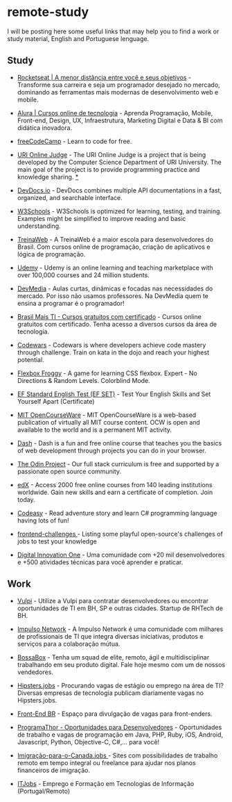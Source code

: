 # remote-study

I will be posting here some useful links that may help you to find a work or study material, English and Portuguese lenguage.

## Study

- <a href="https://rocketseat.com.br/">Rocketseat | A menor distância entre você e seus objetivos</a> - Transforme sua carreira e seja um programador desejado no mercado, dominando as ferramentas mais modernas de desenvolvimento web e mobile.

- <a href="https://www.alura.com.br/">Alura | Cursos online de tecnologia</a> - Aprenda Programação, Mobile, Front-end, Design, UX, Infraestrutura, Marketing Digital e Data & BI com didática inovadora.

- <a href="https://www.freecodecamp.org/">freeCodeCamp</a> - Learn to code for free.

- <a href="https://www.urionlinejudge.com.br">URI Online Judge</a> - The URI Online Judge is a project that is being developed by the Computer Science Department of URI University. The main goal of the project is to provide programming practice and knowledge sharing. <a href="https://github.com/edn9/uri">\*</a>

- <a href="https://devdocs.io/">DevDocs.io</a> - DevDocs combines multiple API documentations in a fast, organized, and searchable interface.

- <a href="https://www.w3schools.com/">W3Schools</a> - W3Schools is optimized for learning, testing, and training. Examples might be simplified to improve reading and basic understanding.

- <a href="https://www.treinaweb.com.br/">TreinaWeb</a> - A TreinaWeb é a maior escola para desenvolvedores do Brasil. Com cursos online de programação, criação de aplicativos e lógica de programação.

- <a href="https://www.udemy.com/">Udemy</a> - Udemy is an online learning and teaching marketplace with over 100,000 courses and 24 million students.

- <a href="https://www.devmedia.com.br/">DevMedia</a> - Aulas curtas, dinâmicas e focadas nas necessidades do mercado. Por isso não usamos professores. Na DevMedia quem te ensina a programar é o programador!

- <a href="http://www.brasilmaisti.com.br/index.php/pt-br/">Brasil Mais TI - Cursos gratuitos com certificado</a> - Cursos online gratuitos com certificado. Tenha acesso a diversos cursos da área de tecnologia.

- <a href="https://www.codewars.com/">Codewars</a> - Codewars is where developers achieve code mastery through challenge. Train on kata in the dojo and reach your highest potential.

- <a href="https://flexboxfroggy.com/">Flexbox Froggy</a> - A game for learning CSS flexbox. Expert - No Directions & Random Levels. Colorblind Mode.

- <a href="https://www.efset.org/">EF Standard English Test (EF SET)</a> - Test Your English Skills and Set Yourself Apart (Certificate)

- <a href="https://ocw.mit.edu/index.htm">MIT OpenCourseWare</a> - MIT OpenCourseWare is a web-based publication of virtually all MIT course content. OCW is open and available to the world and is a permanent MIT activity.

- <a href="https://dash.generalassemb.ly/">Dash</a> - Dash is a fun and free online course that teaches you the basics of web development through projects you can do in your browser.

- <a href="https://www.theodinproject.com/home">The Odin Project</a> - Our full stack curriculum is free and supported by a passionate open source community.

- <a href="https://www.edx.org/">edX</a> - Access 2000 free online courses from 140 leading institutions worldwide. Gain new skills and earn a certificate of completion. Join today.

- <a href="https://codeasy.net/">Codeasy</a> - Read adventure story and learn C# programming language having lots of fun!

- <a href="https://github.com/felipefialho/frontend-challenges">frontend-challenges
  </a> - Listing some playful open-source's challenges of jobs to test your knowledge

- <a href="https://digitalinnovation.one/"> Digital Innovation One</a> -
  Uma comunidade com +20 mil desenvolvedores e +500 atividades técnicas para você aprender e praticar.

 <!--
- <a href=""></a> - 
-->

## Work

- <a href="https://vulpi.com.br/">Vulpi</a> - Utilize a Vulpi para contratar desenvolvedores ou encontrar oportunidades de TI em BH, SP e outras cidades. Startup de RHTech de BH.

- <a href="https://impulso.network">Impulso Network</a> - A Impulso Network é uma comunidade com milhares de profissionais de TI que integra diversas iniciativas, produtos e serviços para a colaboração mútua.

- <a href="https://bossabox.com">BossaBox</a> - Tenha um squad de elite, remoto, ágil e multidisciplinar trabalhando em seu produto digital. Fale hoje mesmo com um de nossos vendedores.

- <a href="https://hipsters.jobs/">Hipsters.jobs</a> - Procurando vagas de estágio ou emprego na área de TI? Diversas empresas de tecnologia publicam diariamente vagas no Hipsters.jobs.

- <a href="https://github.com/frontendbr/vagas">Front-End BR</a> - Espaço para divulgação de vagas para front-enders.

- <a href="https://programathor.com.br/">ProgramaThor - Oportunidades para Desenvolvedores</a> - Oportunidades de trabalho e vagas de programação em Java, PHP, Ruby, iOS, Android, Javascript, Python, Objective-C, C#,... para você!

- <a href="https://github.com/ti-no-canada/imigracao-para-o-canada#sites-com-possibilidades-de-trabalho-remoto-em-tempo-integral-ou-freelance-para-ajudar-nos-planos-financeiros-de-imigra%C3%A7%C3%A3o">Imigração-para-o-Canada.jobs
  </a> - Sites com possibilidades de trabalho remoto em tempo integral ou freelance para ajudar nos planos financeiros de imigração.

- <a href="https://www.itjobs.pt/">ITJobs</a> - Emprego e Formação em Tecnologias de Informação (Portugal/Remoto)
